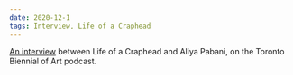 ```yaml
---
date: 2020-12-1
tags: Interview, Life of a Craphead
---
```

[An interview](https://toronto-biennial-of-art-podcast.simplecast.com/episodes/short-format-life-of-a-craphead) between Life of a Craphead and Aliya Pabani, on the Toronto Biennial of Art podcast.
